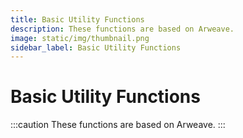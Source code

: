 ```yaml
---
title: Basic Utility Functions
description: These functions are based on Arweave.
image: static/img/thumbnail.png
sidebar_label: Basic Utility Functions
---
```


# Basic Utility Functions

:::caution
These functions are based on Arweave.
:::
